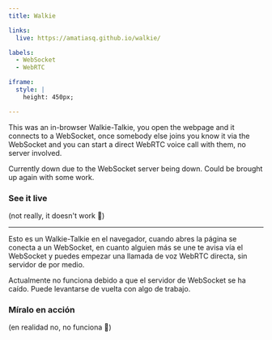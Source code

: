 ```yaml
---
title: Walkie

links:
  live: https://amatiasq.github.io/walkie/

labels:
  - WebSocket
  - WebRTC

iframe:
  style: |
    height: 450px;

---
```


This was an in-browser Walkie-Talkie, you open the webpage and it connects to a WebSocket, once somebody else joins you know it via the WebSocket and you can start a direct WebRTC voice call with them, no server involved.

Currently down due to the WebSocket server being down. Could be brought up again with some work.

### See it live

(not really, it doesn't work 🥲)

---

Esto es un Walkie-Talkie en el navegador, cuando abres la página se conecta a un WebSocket, en cuanto alguien más se une te avisa vía el WebSocket y puedes empezar una llamada de voz WebRTC directa, sin servidor de por medio.

Actualmente no funciona debido a que el servidor de WebSocket se ha caído. Puede levantarse de vuelta con algo de trabajo.

### Míralo en acción

(en realidad no, no funciona 🥲)
